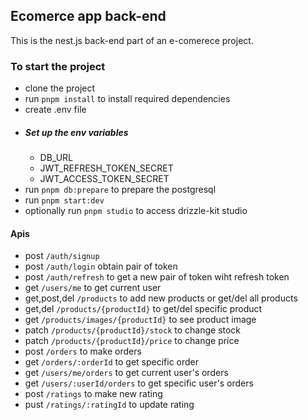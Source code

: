 ## Ecomerce app back-end

This is the nest.js back-end part of an e-comerece project.

### To start the project
- clone the project
- run `pnpm install` to install required dependencies
- create .env file
 - ##### Set up the env variables
   - DB_URL
   - JWT_REFRESH_TOKEN_SECRET
   - JWT_ACCESS_TOKEN_SECRET
  - run `pnpm db:prepare` to prepare the postgresql
  - run `pnpm start:dev`
  - optionally run `pnpm studio` to access drizzle-kit studio

#### Apis
- post `/auth/signup`
- post `/auth/login` obtain pair of token
- post `/auth/refresh` to get a new pair of token wiht refresh token
- get `/users/me` to get current user
- get,post,del `/products` to add new products or get/del all products
- get,del `/products/{productId}` to get/del specific product
- get `/products/images/{productId}` to see product image
- patch `/products/{productId}/stock` to change stock 
- patch `/products/{productId}/price` to change price 
- post `/orders` to make orders
- get `/orders/:orderId` to get specific order 
- get `/users/me/orders` to get current user's orders
- get `/users/:userId/orders` to get specific user's orders
- post `/ratings` to make new rating
- pust `/ratings/:ratingId` to update rating

